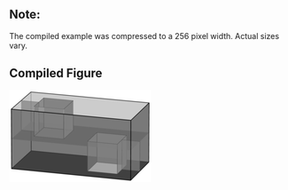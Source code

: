 Note:
-----

The compiled example was compressed to a 256
pixel width. Actual sizes vary.

Compiled Figure
---------------
![Example](House_with_Two_Rooms_002.png)
